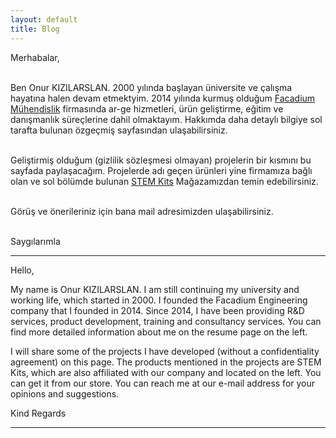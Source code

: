 ```yaml
---
layout: default
title: Blog
---
```


Merhabalar,
 
<br>Ben Onur KIZILARSLAN. 2000 yılında başlayan üniversite ve çalışma hayatına halen devam etmektyim. 2014 yılında kurmuş olduğum [Facadium Mühendislik](http://facadium.com.tr/) firmasında ar-ge hizmetleri, ürün geliştirme, eğitim ve danışmanlık süreçlerine dahil olmaktayım. Hakkımda daha detaylı bilgiye sol tarafta bulunan özgeçmiş sayfasından ulaşabilirsiniz.</br>

<br>Geliştirmiş olduğum (gizlilik sözleşmesi olmayan) projelerin bir kısmını bu sayfada paylaşacağım. Projelerde adı geçen ürünleri yine firmamıza bağlı olan ve sol bölümde bulunan [STEM Kits](https://www.stemkits.net/) Mağazamızdan temin edebilirsiniz. </br>

<br>Görüş ve önerileriniz için bana mail adresimizden ulaşabilirsiniz. </br>

<br>Saygılarımla</br>

---------------------------------------------------------------------------

Hello,
 
My name is Onur KIZILARSLAN. I am still continuing my university and working life, which started in 2000. I founded the Facadium Engineering company that I founded in 2014. Since 2014, I have been providing R&D services, product development, training and consultancy services. You can find more detailed information about me on the resume page on the left.

I will share some of the projects I have developed (without a confidentiality agreement) on this page. The products mentioned in the projects are STEM Kits, which are also affiliated with our company and located on the left. You can get it from our store. You can reach me at our e-mail address for your opinions and suggestions.
 
Kind Regards

---------------------------------------------------------------------------
